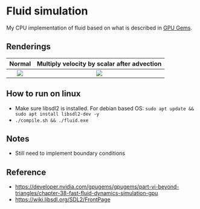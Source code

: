# Fluid simulation
My CPU implementation of fluid based on what is described in [GPU Gems](https://developer.nvidia.com/gpugems/gpugems/part-vi-beyond-triangles/chapter-38-fast-fluid-dynamics-simulation-gpu).


## Renderings

Normal                     |Multiply velocity by scalar after advection           
:-------------------------:|:-------------------------:
![](https://cabbache.github.io/fluid3.gif)  |  ![](https://cabbache.github.io/fluid4.gif)

## How to run on linux

* Make sure libsdl2 is installed. For debian based OS: `sudo apt update && sudo apt install libsdl2-dev -y`
* `./compile.sh && ./fluid.exe`

## Notes
* Still need to implement boundary conditions

## Reference

- https://developer.nvidia.com/gpugems/gpugems/part-vi-beyond-triangles/chapter-38-fast-fluid-dynamics-simulation-gpu
- https://wiki.libsdl.org/SDL2/FrontPage
